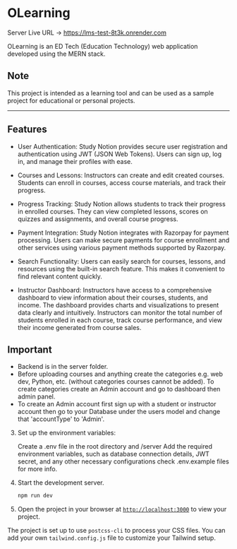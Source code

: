 # OLearning

Server Live URL ->
https://lms-test-8t3k.onrender.com

OLearning is an ED Tech (Education Technology) web application developed using the MERN stack.

## Note

This project is intended as a learning tool and can be used as a sample project for educational or personal projects.


***
## Features

* User Authentication: Study Notion provides secure user registration and authentication using JWT (JSON Web Tokens). Users can sign up, log in, and manage their 
  profiles with ease.
  
* Courses and Lessons: Instructors can create and edit created courses. Students can enroll in courses, access course materials, and track their progress.
* Progress Tracking: Study Notion allows students to track their progress in enrolled courses. They can view completed lessons, scores on quizzes and 
  assignments, and overall course progress.
  
* Payment Integration: Study Notion integrates with Razorpay for payment processing. Users can make secure payments for course enrollment and other services 
  using various payment methods supported by Razorpay.
  
* Search Functionality: Users can easily search for courses, lessons, and resources using the built-in search feature. This makes it convenient to find relevant 
  content quickly.
  
* Instructor Dashboard: Instructors have access to a comprehensive dashboard to view information about their courses, students, and income. The 
 dashboard provides charts and visualizations to present data clearly and intuitively. Instructors can monitor the total number of students enrolled in 
 each course, track course performance, and view their income generated from course sales.


## Important
* Backend is  in the server folder.
* Before uploading courses and anything create the categories e.g. web dev, Python, etc. (without categories courses cannot be added). To create categories create an Admin account and go to dashboard then admin panel.
* To create an Admin account first sign up with a student or instructor account then go to your Database under the users model and change that 'accountType' to 'Admin'.


3. Set up the environment variables:

   Create a .env file in the root directory and /server
   Add the required environment variables, such as database connection details, JWT secret, and any other necessary configurations check .env.example files for more info.


4. Start the development server.
    ```sh
    npm run dev
    ```

5. Open the project in your browser at [`http://localhost:3000`](http://localhost:3000) to view your project.

The project is set up to use `postcss-cli` to process your CSS files. You can add your own `tailwind.config.js` file to customize your Tailwind setup.
